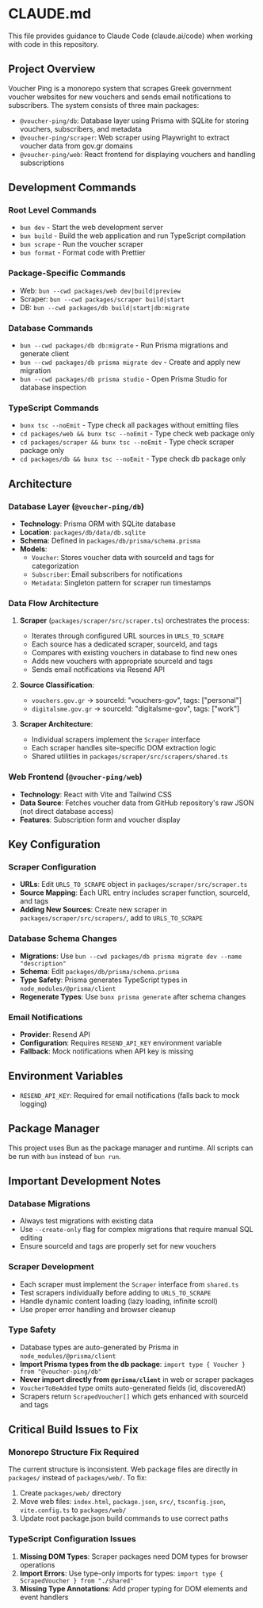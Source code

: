 # CLAUDE.md

This file provides guidance to Claude Code (claude.ai/code) when working with code in this repository.

## Project Overview

Voucher Ping is a monorepo system that scrapes Greek government voucher websites for new vouchers and sends email notifications to subscribers. The system consists of three main packages:

- `@voucher-ping/db`: Database layer using Prisma with SQLite for storing vouchers, subscribers, and metadata
- `@voucher-ping/scraper`: Web scraper using Playwright to extract voucher data from gov.gr domains
- `@voucher-ping/web`: React frontend for displaying vouchers and handling subscriptions

## Development Commands

### Root Level Commands
- `bun dev` - Start the web development server
- `bun build` - Build the web application and run TypeScript compilation
- `bun scrape` - Run the voucher scraper
- `bun format` - Format code with Prettier

### Package-Specific Commands
- Web: `bun --cwd packages/web dev|build|preview`
- Scraper: `bun --cwd packages/scraper build|start`
- DB: `bun --cwd packages/db build|start|db:migrate`

### Database Commands
- `bun --cwd packages/db db:migrate` - Run Prisma migrations and generate client
- `bun --cwd packages/db prisma migrate dev` - Create and apply new migration
- `bun --cwd packages/db prisma studio` - Open Prisma Studio for database inspection

### TypeScript Commands
- `bunx tsc --noEmit` - Type check all packages without emitting files
- `cd packages/web && bunx tsc --noEmit` - Type check web package only
- `cd packages/scraper && bunx tsc --noEmit` - Type check scraper package only
- `cd packages/db && bunx tsc --noEmit` - Type check db package only

## Architecture

### Database Layer (`@voucher-ping/db`)
- **Technology**: Prisma ORM with SQLite database
- **Location**: `packages/db/data/db.sqlite`
- **Schema**: Defined in `packages/db/prisma/schema.prisma`
- **Models**:
  - `Voucher`: Stores voucher data with sourceId and tags for categorization
  - `Subscriber`: Email subscribers for notifications
  - `Metadata`: Singleton pattern for scraper run timestamps

### Data Flow Architecture
1. **Scraper** (`packages/scraper/src/scraper.ts`) orchestrates the process:
   - Iterates through configured URL sources in `URLS_TO_SCRAPE`
   - Each source has a dedicated scraper, sourceId, and tags
   - Compares with existing vouchers in database to find new ones
   - Adds new vouchers with appropriate sourceId and tags
   - Sends email notifications via Resend API

2. **Source Classification**:
   - `vouchers.gov.gr` → sourceId: "vouchers-gov", tags: ["personal"]
   - `digitalsme.gov.gr` → sourceId: "digitalsme-gov", tags: ["work"]

3. **Scraper Architecture**:
   - Individual scrapers implement the `Scraper` interface
   - Each scraper handles site-specific DOM extraction logic
   - Shared utilities in `packages/scraper/src/scrapers/shared.ts`

### Web Frontend (`@voucher-ping/web`)
- **Technology**: React with Vite and Tailwind CSS
- **Data Source**: Fetches voucher data from GitHub repository's raw JSON (not direct database access)
- **Features**: Subscription form and voucher display

## Key Configuration

### Scraper Configuration
- **URLs**: Edit `URLS_TO_SCRAPE` object in `packages/scraper/src/scraper.ts`
- **Source Mapping**: Each URL entry includes scraper function, sourceId, and tags
- **Adding New Sources**: Create new scraper in `packages/scraper/src/scrapers/`, add to `URLS_TO_SCRAPE`

### Database Schema Changes
- **Migrations**: Use `bun --cwd packages/db prisma migrate dev --name "description"`
- **Schema**: Edit `packages/db/prisma/schema.prisma`
- **Type Safety**: Prisma generates TypeScript types in `node_modules/@prisma/client`
- **Regenerate Types**: Use `bunx prisma generate` after schema changes

### Email Notifications
- **Provider**: Resend API
- **Configuration**: Requires `RESEND_API_KEY` environment variable
- **Fallback**: Mock notifications when API key is missing

## Environment Variables

- `RESEND_API_KEY`: Required for email notifications (falls back to mock logging)

## Package Manager

This project uses Bun as the package manager and runtime. All scripts can be run with `bun` instead of `bun run`.

## Important Development Notes

### Database Migrations
- Always test migrations with existing data
- Use `--create-only` flag for complex migrations that require manual SQL editing
- Ensure sourceId and tags are properly set for new vouchers

### Scraper Development
- Each scraper must implement the `Scraper` interface from `shared.ts`
- Test scrapers individually before adding to `URLS_TO_SCRAPE`
- Handle dynamic content loading (lazy loading, infinite scroll)
- Use proper error handling and browser cleanup

### Type Safety
- Database types are auto-generated by Prisma in `node_modules/@prisma/client`
- **Import Prisma types from the db package**: `import type { Voucher } from "@voucher-ping/db"`
- **Never import directly from `@prisma/client`** in web or scraper packages
- `VoucherToBeAdded` type omits auto-generated fields (id, discoveredAt)
- Scrapers return `ScrapedVoucher[]` which gets enhanced with sourceId and tags

## Critical Build Issues to Fix

### Monorepo Structure Fix Required
The current structure is inconsistent. Web package files are directly in `packages/` instead of `packages/web/`. To fix:
1. Create `packages/web/` directory
2. Move web files: `index.html`, `package.json`, `src/`, `tsconfig.json`, `vite.config.ts` to `packages/web/`
3. Update root package.json build commands to use correct paths

### TypeScript Configuration Issues
1. **Missing DOM Types**: Scraper packages need DOM types for browser operations
2. **Import Errors**: Use type-only imports for types: `import type { ScrapedVoucher } from "./shared"`
3. **Missing Type Annotations**: Add proper typing for DOM elements and event handlers